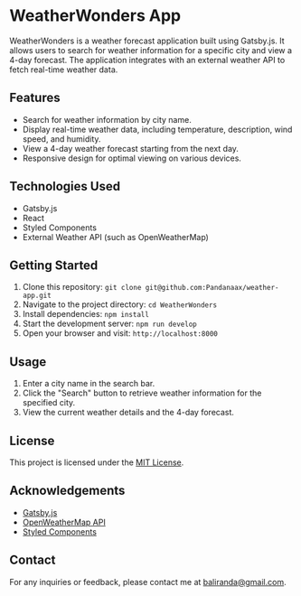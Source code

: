 # WeatherWonders App

WeatherWonders is a weather forecast application built using Gatsby.js. It allows users to search for weather information for a specific city and view a 4-day forecast. The application integrates with an external weather API to fetch real-time weather data.

## Features

- Search for weather information by city name.
- Display real-time weather data, including temperature, description, wind speed, and humidity.
- View a 4-day weather forecast starting from the next day.
- Responsive design for optimal viewing on various devices.

## Technologies Used

- Gatsby.js
- React
- Styled Components
- External Weather API (such as OpenWeatherMap)

## Getting Started

1. Clone this repository: `git clone git@github.com:Pandanaax/weather-app.git`
2. Navigate to the project directory: `cd WeatherWonders`
3. Install dependencies: `npm install`
4. Start the development server: `npm run develop`
5. Open your browser and visit: `http://localhost:8000`

## Usage

1. Enter a city name in the search bar.
2. Click the "Search" button to retrieve weather information for the specified city.
3. View the current weather details and the 4-day forecast.
## License

This project is licensed under the [MIT License](LICENSE).

## Acknowledgements

- [Gatsby.js](https://www.gatsbyjs.com/)
- [OpenWeatherMap API](https://openweathermap.org/api)
- [Styled Components](https://styled-components.com/)

## Contact

For any inquiries or feedback, please contact me at baliranda@gmail.com.
